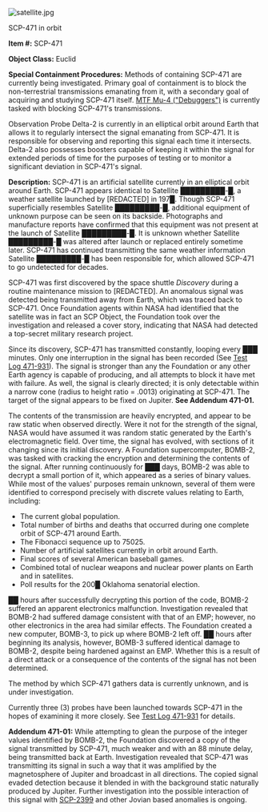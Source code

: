 ![satellite.jpg](http://scp-wiki.wdfiles.com/local--files/scp-471/satellite.jpg)

SCP-471 in orbit

**Item #:** SCP-471

**Object Class:** Euclid

**Special Containment Procedures:** Methods of containing SCP-471 are currently being investigated. Primary goal of containment is to block the non-terrestrial transmissions emanating from it, with a secondary goal of acquiring and studying SCP-471 itself. [MTF Mu-4 ("Debuggers")](/task-forces#mu-4) is currently tasked with blocking SCP-471's transmissions.

Observation Probe Delta-2 is currently in an elliptical orbit around Earth that allows it to regularly intersect the signal emanating from SCP-471. It is responsible for observing and reporting this signal each time it intersects. Delta-2 also possesses boosters capable of keeping it within the signal for extended periods of time for the purposes of testing or to monitor a significant deviation in SCP-471's signal.

**Description:** SCP-471 is an artificial satellite currently in an elliptical orbit around Earth. SCP-471 appears identical to Satellite █████████-█, a weather satellite launched by \[REDACTED\] in 197█. Though SCP-471 superficially resembles Satellite █████████-█, additional equipment of unknown purpose can be seen on its backside. Photographs and manufacture reports have confirmed that this equipment was not present at the launch of Satellite █████████-█. It is unknown whether Satellite █████████-█ was altered after launch or replaced entirely sometime later. SCP-471 has continued transmitting the same weather information Satellite █████████-█ has been responsible for, which allowed SCP-471 to go undetected for decades.

SCP-471 was first discovered by the space shuttle _Discovery_ during a routine maintenance mission to \[REDACTED\]. An anomalous signal was detected being transmitted away from Earth, which was traced back to SCP-471. Once Foundation agents within NASA had identified that the satellite was in fact an SCP Object, the Foundation took over the investigation and released a cover story, indicating that NASA had detected a top-secret military research project.

Since its discovery, SCP-471 has transmitted constantly, looping every ███ minutes. Only one interruption in the signal has been recorded (See [Test Log 471-931](/test-log-471-931)). The signal is stronger than any the Foundation or any other Earth agency is capable of producing, and all attempts to block it have met with failure. As well, the signal is clearly directed; it is only detectable within a narrow cone (radius to height ratio = .0013) originating at SCP-471. The target of the signal appears to be fixed on Jupiter. **See Addendum 471-01.**

The contents of the transmission are heavily encrypted, and appear to be raw static when observed directly. Were it not for the strength of the signal, NASA would have assumed it was random static generated by the Earth's electromagnetic field. Over time, the signal has evolved, with sections of it changing since its initial discovery. A Foundation supercomputer, BOMB-2, was tasked with cracking the encryption and determining the contents of the signal. After running continuously for ███ days, BOMB-2 was able to decrypt a small portion of it, which appeared as a series of binary values. While most of the values' purposes remain unknown, several of them were identified to correspond precisely with discrete values relating to Earth, including:

*   The current global population.
*   Total number of births and deaths that occurred during one complete orbit of SCP-471 around Earth.
*   The Fibonacci sequence up to 75025.
*   Number of artificial satellites currently in orbit around Earth.
*   Final scores of several American baseball games.
*   Combined total of nuclear weapons and nuclear power plants on Earth and in satellites.
*   Poll results for the 200█ Oklahoma senatorial election.

██ hours after successfully decrypting this portion of the code, BOMB-2 suffered an apparent electronics malfunction. Investigation revealed that BOMB-2 had suffered damage consistent with that of an EMP; however, no other electronics in the area had similar effects. The Foundation created a new computer, BOMB-3, to pick up where BOMB-2 left off. ██ hours after beginning its analysis, however, BOMB-3 suffered identical damage to BOMB-2, despite being hardened against an EMP. Whether this is a result of a direct attack or a consequence of the contents of the signal has not been determined.

The method by which SCP-471 gathers data is currently unknown, and is under investigation.

Currently three (3) probes have been launched towards SCP-471 in the hopes of examining it more closely. See [Test Log 471-931](/test-log-471-931) for details.

**Addendum 471-01:** While attempting to glean the purpose of the integer values identified by BOMB-2, the Foundation discovered a copy of the signal transmitted by SCP-471, much weaker and with an 88 minute delay, being transmitted back at Earth. Investigation revealed that SCP-471 was transmitting its signal in such a way that it was amplified by the magnetosphere of Jupiter and broadcast in all directions. The copied signal evaded detection because it blended in with the background static naturally produced by Jupiter. Further investigation into the possible interaction of this signal with [SCP-2399](/scp-2399) and other Jovian based anomalies is ongoing.